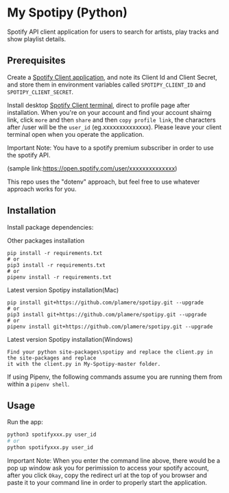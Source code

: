 # My Spotipy (Python)

Spotify API client application for users to search for artists, play tracks and show playlist details.

## Prerequisites

Create a [Spotify Client application](https://developer.spotify.com/dashboard/applications/), and note its Client Id and Client Secret, and store them in environment variables called `SPOTIPY_CLIENT_ID` and `SPOTIPY_CLIENT_SECRET`.

Install desktop [Spotify Client terminal](https://www.spotify.com/us/download/other/), direct to profile page after installation. When you're on your account and find your account shairng link, click `more` and then `share` and then `copy profile link`, the characters after /user will be the `user_id` (eg.xxxxxxxxxxxxxx). Please leave your client terminal open when you operate the application.

Important Note: You have to a spotify premium subscriber in order to use the spotify API. 


(sample link:https://open.spotify.com/user/xxxxxxxxxxxxxx)


This repo uses the "dotenv" approach, but feel free to use whatever approach works for you.

## Installation

Install package dependencies:

Other packages installation
```
pip install -r requirements.txt
# or
pip3 install -r requirements.txt
# or
pipenv install -r requirements.txt
```
Latest version Spotipy installation(Mac)
```
pip install git+https://github.com/plamere/spotipy.git --upgrade
# or
pip3 install git+https://github.com/plamere/spotipy.git --upgrade
# or
pipenv install git+https://github.com/plamere/spotipy.git --upgrade
```
Latest version Spotipy installation(Windows)
```
Find your python site-packages\spotipy and replace the client.py in the site-packages and replace 
it with the client.py in My-Spotipy-master folder.
```

If using Pipenv, the following commands assume you are running them from within a `pipenv shell`.

## Usage

Run the app:

```sh
python3 spotifyxxx.py user_id
# or
python spotifyxxx.py user_id
```
Important Note: When you enter the command line above, there would be a pop up window ask you for perimission to 
access your spotify account, after you click `Okay`, copy the redirect url at the top of you browser and paste it 
to your command line in order to properly start the application.

